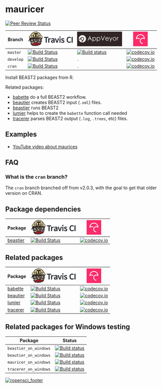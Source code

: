 # mauricer

[![Peer Review Status](https://badges.ropensci.org/209_status.svg)](https://github.com/ropensci/onboarding/issues/209)

Branch   |[![Travis CI logo](pics/TravisCI.png)](https://travis-ci.org)                                                         |[![AppVeyor logo](pics/AppVeyor.png)](https://www.appveyor.com)                                                                                                                           |[![Codecov logo](pics/Codecov.png)](https://www.codecov.io)
---------|----------------------------------------------------------------------------------------------------------------------|------------------------------------------------------------------------------------------------------------------------------------------------------------------------------------------|----------------------------------------------------------------------------------------------------------------------------------------------------
`master` |[![Build Status](https://travis-ci.org/ropensci/mauricer.svg?branch=master)](https://travis-ci.org/ropensci/mauricer) |[![Build status](https://ci.appveyor.com/api/projects/status/bc43iwp68xo2dduh/branch/master?svg=true)](https://ci.appveyor.com/project/richelbilderbeek/mauricer-on-windows/branch/master)|[![codecov.io](https://codecov.io/github/ropensci/mauricer/coverage.svg?branch=master)](https://codecov.io/github/ropensci/mauricer/branch/master)
`develop`|[![Build Status](https://travis-ci.org/ropensci/mauricer.svg?branch=develop)](https://travis-ci.org/ropensci/mauricer)| .                                                                                                                                                                                        |[![codecov.io](https://codecov.io/github/ropensci/mauricer/coverage.svg?branch=develop)](https://codecov.io/github/ropensci/mauricer/branch/develop)
`cran`   |[![Build Status](https://travis-ci.org/ropensci/mauricer.svg?branch=cran)](https://travis-ci.org/ropensci/mauricer)| .                                                                                                                                                                                           |[![codecov.io](https://codecov.io/github/ropensci/mauricer/coverage.svg?branch=cran)](https://codecov.io/github/ropensci/mauricer/branch/cran)

Install BEAST2 packages from R.

Related packages:

 * [babette](https://github.com/ropensci/babette) do a full BEAST2 workflow.
 * [beautier](https://github.com/ropensci/beautier) creates BEAST2 input (`.xml`) files.
 * [beastier](https://github.com/ropensci/beastier) runs BEAST2
 * [lumier](https://github.com/ropensci/lumier) helps to create the `babette` function call needed
 * [tracerer](https://github.com/ropensci/tracerer) parses BEAST2 output (`.log`, `.trees`, etc) files.

## Examples

 * [YouTube video about maurices](https://youtu.be/Yk737gorcrw)

## FAQ

### What is the `cran` branch?

The `cran` branch branched off from v2.0.3, with the goal to get that older version on CRAN.

## Package dependencies

Package                                         |[![Travis CI logo](pics/TravisCI.png)](https://travis-ci.org)                                                        |[![Codecov logo](pics/Codecov.png)](https://www.codecov.io)
------------------------------------------------|---------------------------------------------------------------------------------------------------------------------|--------------------------------------------------------------------------------------------------------------------------------------------------
[beastier](https://github.com/ropensci/beastier)|[![Build Status](https://travis-ci.org/ropensci/beastier.svg?branch=master)](https://travis-ci.org/ropensci/beastier)|[![codecov.io](https://codecov.io/github/ropensci/beastier/coverage.svg?branch=master)](https://codecov.io/github/ropensci/beastier/branch/master)

## Related packages

Package                                         |[![Travis CI logo](pics/TravisCI.png)](https://travis-ci.org)                                                        |[![Codecov logo](pics/Codecov.png)](https://www.codecov.io)
------------------------------------------------|---------------------------------------------------------------------------------------------------------------------|--------------------------------------------------------------------------------------------------------------------------------------------------
[babette](https://github.com/ropensci/babette)  |[![Build Status](https://travis-ci.org/ropensci/babette.svg?branch=master)](https://travis-ci.org/ropensci/babette)  |[![codecov.io](https://codecov.io/github/ropensci/babette/coverage.svg?branch=master)](https://codecov.io/github/ropensci/babette/branch/master)
[beautier](https://github.com/ropensci/beautier)|[![Build Status](https://travis-ci.org/ropensci/beautier.svg?branch=master)](https://travis-ci.org/ropensci/beautier)|[![codecov.io](https://codecov.io/github/ropensci/beautier/coverage.svg?branch=master)](https://codecov.io/github/ropensci/beautier/branch/master)
[lumier](https://github.com/ropensci/lumier)    |[![Build Status](https://travis-ci.org/ropensci/lumier.svg?branch=master)](https://travis-ci.org/ropensci/lumier)    |[![codecov.io](https://codecov.io/github/ropensci/lumier/coverage.svg?branch=master)](https://codecov.io/github/ropensci/lumier/branch/master)
[tracerer](https://github.com/ropensci/tracerer)|[![Build Status](https://travis-ci.org/ropensci/tracerer.svg?branch=master)](https://travis-ci.org/ropensci/tracerer)|[![codecov.io](https://codecov.io/github/ropensci/tracerer/coverage.svg?branch=master)](https://codecov.io/github/ropensci/tracerer/branch/master)

## Related packages for Windows testing

Package              | Status
---------------------|------------------------------------------------------------------------------------------------------------------------------------------------------------------------------------------
`beastier_on_windows`|[![Build status](https://ci.appveyor.com/api/projects/status/ralex9sdnnxlwbgx/branch/master?svg=true)](https://ci.appveyor.com/project/richelbilderbeek/beastier-on-windows/branch/master)
`beautier_on_windows`|[![Build status](https://ci.appveyor.com/api/projects/status/blvjo5pulbkqxrhb/branch/master?svg=true)](https://ci.appveyor.com/project/richelbilderbeek/beautier-on-windows/branch/master)
`mauricer_on_windows`|[![Build status](https://ci.appveyor.com/api/projects/status/bc43iwp68xo2dduh/branch/master?svg=true)](https://ci.appveyor.com/project/richelbilderbeek/mauricer-on-windows/branch/master)
`tracerer_on_windows`|[![Build status](https://ci.appveyor.com/api/projects/status/jyhck66d6yrbr12h/branch/master?svg=true)](https://ci.appveyor.com/project/richelbilderbeek/tracerer-on-windows/branch/master)


[![ropensci_footer](https://ropensci.org/public_images/ropensci_footer.png)](https://ropensci.org)
